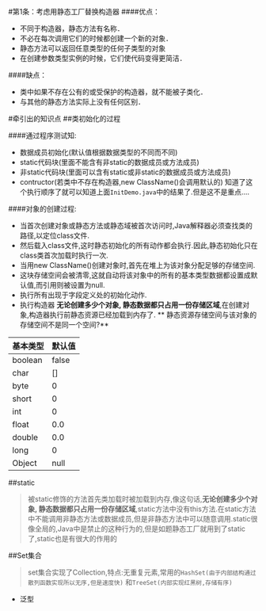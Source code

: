 #第1条：考虑用静态工厂替换构造器
####优点：
- 不同于构造器，静态方法有名称．
- 不必在每次调用它们的时候都创建一个新的对象．
- 静态方法可以返回任意类型的任何子类型的对象
- 在创建参数类型实例的时候，它们使代码变得更简洁．

####缺点：
- 类中如果不存在公有的或受保护的构造器，就不能被子类化．
- 与其他的静态方法实际上没有任何区别．

#牵引出的知识点
##类初始化的过程


####通过程序测试知:
- 数据成员初始化(默认值根据数据类型的不同而不同)
- static代码块(里面不能含有非static的数据成员或方法成员)
- 非static代码块(里面可以含有static或非static的数据成员或方法成员)
- contructor(若类中不存在构造器,new ClassName()会调用默认的)
知道了这个执行顺序了就可以知道上面`InitDemo.java`中的结果了.但是这不是重点....

####对象的创建过程:
- 当首次创建对象或静态方法或静态域被首次访问时,Java解释器必须查找类的路径,以定位class文件.
- 然后载入class文件,这时静态初始化的所有动作都会执行.因此,静态初始化只在class类首次加载时执行一次.
- 当用new ClassName()创建对象时,首先在堆上为该对象分配足够的存储空间.
- 这块存储空间会被清零,这就自动将该对象中的所有的基本类型数据都设置成默认值,而引用则被设置为null.
- 执行所有出现于字段定义处的初始化动作.
- 执行构造器
**无论创建多少个对象, 静态数据都只占用一份存储区域**,在创建对象,构造器执行前静态资源已经加载到内存了.
** 静态资源存储空间与该对象的存储空间不是同一个空间?**

| 基本类型 | 默认值 |
|----------|--------|
| boolean  | false  |
| char     | []     |
| byte     | 0      |
| short    | 0      |
| int      | 0      | 
| float    | 0.0    |
| double   | 0.0    |
| long     | 0      |
| Object   | null   |

##static
>被static修饰的方法首先类加载时被加载到内存,像这句话,**无论创建多少个对象, 静态数据都只占用一份存储区域**,static方法中没有this方法.在static方法中不能调用非静态方法或数据成员,但是非静态方法中可以随意调用.static很像全局的,Java中是禁止的这种行为的,但是如题静态工厂就用到了static了,static也是有很大的作用的

##Set集合
>set集合实现了Collection,特点:无重复元素,常用的`HashSet(由于内部结构通过散列函数实现所以无序,但是速度快)` 和`TreeSet(内部实现红黑树,存储有序)`

 - 泛型


